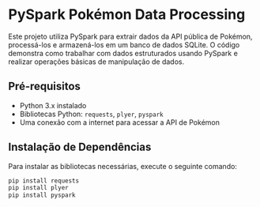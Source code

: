 # PySpark Pokémon Data Processing

Este projeto utiliza PySpark para extrair dados da API pública de Pokémon, processá-los e armazená-los em um banco de dados SQLite. O código demonstra como trabalhar com dados estruturados usando PySpark e realizar operações básicas de manipulação de dados.

## Pré-requisitos

- Python 3.x instalado
- Bibliotecas Python: `requests`, `plyer`, `pyspark`
- Uma conexão com a internet para acessar a API de Pokémon

## Instalação de Dependências

Para instalar as bibliotecas necessárias, execute o seguinte comando:

```bash
pip install requests 
pip install plyer 
pip install pyspark